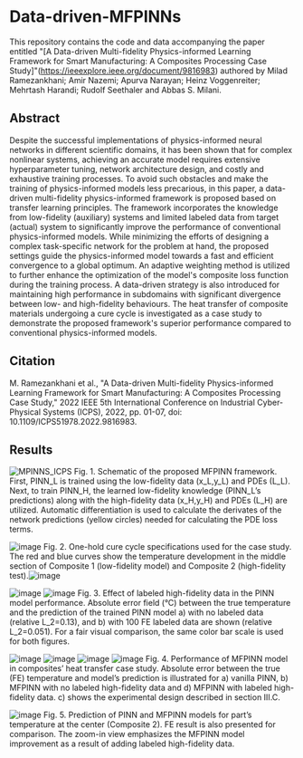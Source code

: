 # Data-driven-MFPINNs

This repository contains the code and data accompanying the paper entitled "[A Data-driven Multi-fidelity Physics-informed Learning Framework for Smart Manufacturing: A Composites Processing Case Study]"(https://ieeexplore.ieee.org/document/9816983) authored by Milad Ramezankhani; Amir Nazemi; Apurva Narayan; Heinz Voggenreiter; Mehrtash Harandi; Rudolf Seethaler and Abbas S. Milani.

## Abstract
Despite the successful implementations of physics-informed neural networks in different scientific domains, it has been shown that for complex nonlinear systems, achieving an accurate model requires extensive hyperparameter tuning, network architecture design, and costly and exhaustive training processes. To avoid such obstacles and make the training of physics-informed models less precarious, in this paper, a data-driven multi-fidelity physics-informed framework is proposed based on transfer learning principles. The framework incorporates the knowledge from low-fidelity (auxiliary) systems and limited labeled data from target (actual) system to significantly improve the performance of conventional physics-informed models. While minimizing the efforts of designing a complex task-specific network for the problem at hand, the proposed settings guide the physics-informed model towards a fast and efficient convergence to a global optimum. An adaptive weighting method is utilized to further enhance the optimization of the model's composite loss function during the training process. A data-driven strategy is also introduced for maintaining high performance in subdomains with significant divergence between low- and high-fidelity behaviours. The heat transfer of composite materials undergoing a cure cycle is investigated as a case study to demonstrate the proposed framework's superior performance compared to conventional physics-informed models.

## Citation
M. Ramezankhani et al., "A Data-driven Multi-fidelity Physics-informed Learning Framework for Smart Manufacturing: A Composites Processing Case Study," 2022 IEEE 5th International Conference on Industrial Cyber-Physical Systems (ICPS), 2022, pp. 01-07, doi: 10.1109/ICPS51978.2022.9816983.

## Results
![MPINNS_ICPS](https://user-images.githubusercontent.com/35118419/180121216-ae86431e-3423-4a18-9c65-70177e4e0e88.png)
Fig. 1. Schematic of the proposed MFPINN framework. First, PINN_L is trained using the low-fidelity data (x_L,y_L) and PDEs (L_L). Next, to train PINN_H, the learned low-fidelity knowledge (PINN_L’s predictions) along with the high-fidelity data (x_H,y_H) and PDEs (L_H) are utilized. Automatic differentiation is used to calculate the derivates of the network predictions (yellow circles) needed for calculating the PDE loss terms.

![image](https://user-images.githubusercontent.com/35118419/180121392-9bc9266e-96e6-4ed7-a171-cffbf0c106ed.png)
Fig. 2. One-hold cure cycle specifications used for the case study. The red and blue curves show the temperature development in the middle section of Composite 1 (low-fidelity model) and Composite 2 (high-fidelity test).![image](https://user-images.githubusercontent.com/35118419/180121415-297d5a38-1aae-4f30-8960-10ca4156b1fe.png)

![image](https://user-images.githubusercontent.com/35118419/180121454-41a11f57-6771-484a-aeaf-34398e59d66e.png)
![image](https://user-images.githubusercontent.com/35118419/180121464-73281672-cffe-4070-8112-3be339fa32ca.png)
Fig. 3. Effect of labeled high-fidelity data in the PINN model performance. Absolute error field (°C) between the true temperature and the prediction of the trained PINN model a) with no labeled data (relative L_2=0.13), and b) with 100 FE labeled data are shown (relative L_2=0.051). For a fair visual comparison, the same color bar scale is used for both figures.

![image](https://user-images.githubusercontent.com/35118419/180121528-4577636d-1485-4bf3-9f5b-06059caec453.png)
![image](https://user-images.githubusercontent.com/35118419/180121534-5eaeec89-2cfd-461c-935c-e7650b540ffd.png)
![image](https://user-images.githubusercontent.com/35118419/180121536-527b8b3f-c55d-4b73-9436-c8f1439cd044.png)
![image](https://user-images.githubusercontent.com/35118419/180121547-c5f46e9c-0e12-40ed-937c-6887b005ae32.png)
Fig. 4. Performance of MFPINN model in composites’ heat transfer case study. Absolute error between the true (FE) temperature and model’s prediction is illustrated for a) vanilla PINN, b) MFPINN with no labeled high-fidelity data and d) MFPINN with labeled high-fidelity data. c) shows the experimental design described in section III.C.

![image](https://user-images.githubusercontent.com/35118419/180121581-254917f7-3eab-43ef-afab-7c4e626fd4cc.png)
Fig. 5. Prediction of PINN and MFPINN models for part’s temperature at the center (Composite 2). FE result is also presented for comparison. The zoom-in view emphasizes the MFPINN model improvement as a result of adding labeled high-fidelity data.





